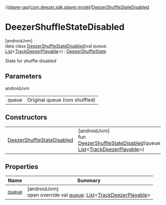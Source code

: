 //[player-api](../../../index.md)/[com.deezer.sdk.player.model](../index.md)/[DeezerShuffleStateDisabled](index.md)

# DeezerShuffleStateDisabled

[androidJvm]\
data class [DeezerShuffleStateDisabled](index.md)(val queue: [List](https://kotlinlang.org/api/latest/jvm/stdlib/kotlin.collections/-list/index.html)&lt;[TrackDeezerPlayable](../-track-deezer-playable/index.md)&gt;) : [DeezerShuffleState](../-deezer-shuffle-state/index.md)

State for shuffle disabled

## Parameters

androidJvm

|       |                               |
| ----- | ----------------------------- |
| queue | Original queue (non shuffled) |

## Constructors

|                                                                 |                                                                                                                                                                                                                                                        |
| --------------------------------------------------------------- | ------------------------------------------------------------------------------------------------------------------------------------------------------------------------------------------------------------------------------------------------------ |
| [DeezerShuffleStateDisabled](-deezer-shuffle-state-disabled.md) | [androidJvm]<br/>fun [DeezerShuffleStateDisabled](-deezer-shuffle-state-disabled.md)(queue: [List](https://kotlinlang.org/api/latest/jvm/stdlib/kotlin.collections/-list/index.html)&lt;[TrackDeezerPlayable](../-track-deezer-playable/index.md)&gt;) |

## Properties

| Name              | Summary                                                                                                                                                                                                         |
| ----------------- | --------------------------------------------------------------------------------------------------------------------------------------------------------------------------------------------------------------- |
| [queue](queue.md) | [androidJvm]<br/>open override val [queue](queue.md): [List](https://kotlinlang.org/api/latest/jvm/stdlib/kotlin.collections/-list/index.html)&lt;[TrackDeezerPlayable](../-track-deezer-playable/index.md)&gt; |
